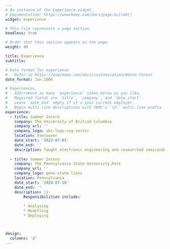```yaml
---
# An instance of the Experience widget.
# Documentation: https://wowchemy.com/docs/page-builder/
widget: experience

# This file represents a page section.
headless: true

# Order that this section appears on the page.
weight: 40

title: Experience
subtitle:

# Date format for experience
#   Refer to https://wowchemy.com/docs/customization/#date-format
date_format: Jan 2006

# Experiences.
#   Add/remove as many `experience` items below as you like.
#   Required fields are `title`, `company`, and `date_start`.
#   Leave `date_end` empty if it's your current employer.
#   Begin multi-line descriptions with YAML's `|2-` multi-line prefix.
experience:
  - title: Summer Intern
    company: The University of British Columbia 
    company_url: ''
    company_logo: ubc-logo-svg-vector
    location: Vancouver
    date_start: '2022-07-01'
    date_end: ''
    description: Taught electronic engineering and researched semiconductor physics.
  
  - title: Summer Intern
    company: The Pennsylvania State University,Park
    company_url: ''
    company_logo: penn-state-lions
    location: Pennsylvania
    date_start: '2020-07-10'
    date_end: ''
    description: |2-
        Responsibilities include:
        
        * Analysing
        * Modelling
        * Deploying



design:
  columns: '2'
---
```

